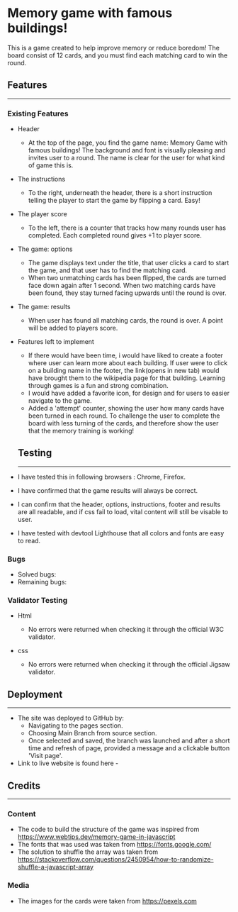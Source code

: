 # Memory game with famous buildings! 

This is a game created to help improve memory or reduce boredom! The board consist of 12 cards, and you must find each matching card to win the round.
## Features
---------------------
### Existing Features
- Header 
    - At the top of the page, you find the game name: Memory Game with famous buildings! The background and font is visually pleasing and invites user to a round. The name is clear for the user for what kind of game this is.  

- The instructions
    - To the right, underneath the header, there is a short instruction telling the player to start the game by flipping a card. Easy!  

- The player score
    - To the left, there is a counter that tracks how many rounds user has completed. Each completed round gives +1 to player score.  

- The game: options
    - The game displays text under the title, that user clicks a card to start the game, and that user has to find the matching card.  
    - When two unmatching cards has been flipped, the cards are turned face down again after 1 second. When two matching cards have been found, they stay turned facing upwards until the round is over.  

- The game: results
    - When user has found all matching cards, the round is over. A point will be added to players score.  

- Features left to implement
    - If there would have been time, i would have liked to create a footer where user can learn more about each building. If user were to click on a building name in the footer, the link(opens in new tab) would have brought them to the wikipedia page for that building. Learning through games is a fun and strong combination. 
    - I would have added a favorite icon, for design and for users to easier navigate to the game. 
    - Added a 'attempt' counter, showing the user how many cards have been turned in each round. To challenge the user to complete the board with less turning of the cards, and therefore show the user that the memory training is working!

    ## Testing 
    ------------
- I have tested this in following browsers : Chrome, Firefox.  

- I have confirmed that the game results will always be correct.  

- I can confirm that the header, options, instructions, footer and results are all readable, and if css fail to load, vital content will still be visable to user.  

- I have tested with devtool Lighthouse that all colors and fonts are easy to read. 

### Bugs

- Solved bugs: 
- Remaining bugs: 

### Validator Testing
- Html 
    - No errors were returned when checking it through the official W3C validator.

- css 
    - No errors were returned when checking it through the official Jigsaw validator. 

## Deployment
---------------
- The site was deployed to GitHub by:
    - Navigating to the pages section.
    - Choosing Main Branch from source section.
    - Once selected and saved, the branch was launched and after a short time and refresh of page, provided a message and a clickable button 'Visit page'.
- Link to live website is found here -

## Credits
--------------
### Content
- The code to build the structure of the game was inspired from https://www.webtips.dev/memory-game-in-javascript
- The fonts that was used was taken from  https://fonts.google.com/ 
- The solution to shuffle the array was taken from https://stackoverflow.com/questions/2450954/how-to-randomize-shuffle-a-javascript-array 

### Media
- The images for the cards were taken from https://pexels.com 



